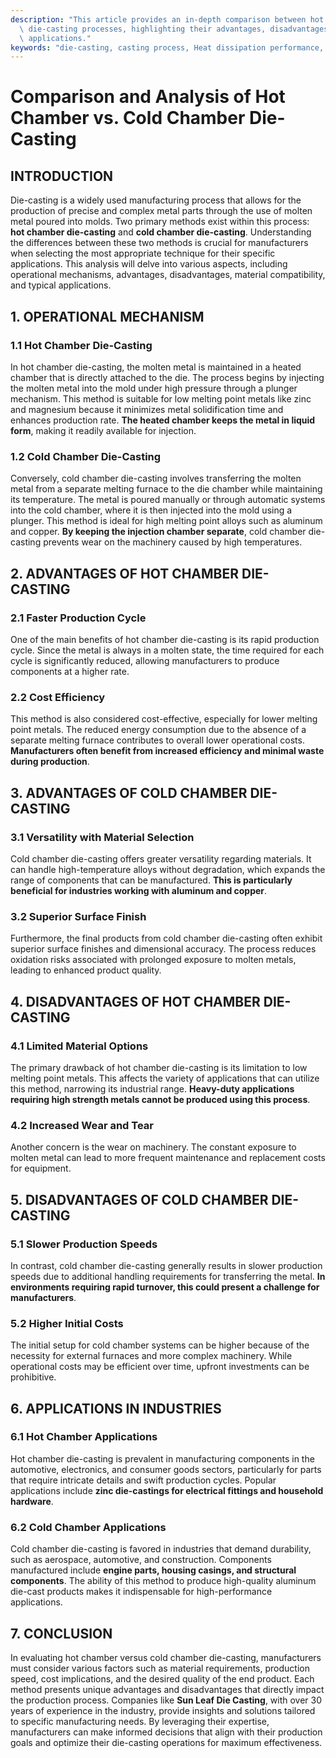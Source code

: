 ```yaml
---
description: "This article provides an in-depth comparison between hot chamber and cold chamber\
  \ die-casting processes, highlighting their advantages, disadvantages, and suitable\
  \ applications."
keywords: "die-casting, casting process, Heat dissipation performance, Die-cast aluminum"
---
```

# Comparison and Analysis of Hot Chamber vs. Cold Chamber Die-Casting

## INTRODUCTION

Die-casting is a widely used manufacturing process that allows for the production of precise and complex metal parts through the use of molten metal poured into molds. Two primary methods exist within this process: **hot chamber die-casting** and **cold chamber die-casting**. Understanding the differences between these two methods is crucial for manufacturers when selecting the most appropriate technique for their specific applications. This analysis will delve into various aspects, including operational mechanisms, advantages, disadvantages, material compatibility, and typical applications.

## 1. OPERATIONAL MECHANISM

### 1.1 Hot Chamber Die-Casting

In hot chamber die-casting, the molten metal is maintained in a heated chamber that is directly attached to the die. The process begins by injecting the molten metal into the mold under high pressure through a plunger mechanism. This method is suitable for low melting point metals like zinc and magnesium because it minimizes metal solidification time and enhances production rate. **The heated chamber keeps the metal in liquid form**, making it readily available for injection.

### 1.2 Cold Chamber Die-Casting

Conversely, cold chamber die-casting involves transferring the molten metal from a separate melting furnace to the die chamber while maintaining its temperature. The metal is poured manually or through automatic systems into the cold chamber, where it is then injected into the mold using a plunger. This method is ideal for high melting point alloys such as aluminum and copper. **By keeping the injection chamber separate**, cold chamber die-casting prevents wear on the machinery caused by high temperatures.

## 2. ADVANTAGES OF HOT CHAMBER DIE-CASTING

### 2.1 Faster Production Cycle

One of the main benefits of hot chamber die-casting is its rapid production cycle. Since the metal is always in a molten state, the time required for each cycle is significantly reduced, allowing manufacturers to produce components at a higher rate. 

### 2.2 Cost Efficiency

This method is also considered cost-effective, especially for lower melting point metals. The reduced energy consumption due to the absence of a separate melting furnace contributes to overall lower operational costs. **Manufacturers often benefit from increased efficiency and minimal waste during production**.

## 3. ADVANTAGES OF COLD CHAMBER DIE-CASTING

### 3.1 Versatility with Material Selection

Cold chamber die-casting offers greater versatility regarding materials. It can handle high-temperature alloys without degradation, which expands the range of components that can be manufactured. **This is particularly beneficial for industries working with aluminum and copper**.

### 3.2 Superior Surface Finish

Furthermore, the final products from cold chamber die-casting often exhibit superior surface finishes and dimensional accuracy. The process reduces oxidation risks associated with prolonged exposure to molten metals, leading to enhanced product quality.

## 4. DISADVANTAGES OF HOT CHAMBER DIE-CASTING

### 4.1 Limited Material Options

The primary drawback of hot chamber die-casting is its limitation to low melting point metals. This affects the variety of applications that can utilize this method, narrowing its industrial range. **Heavy-duty applications requiring high strength metals cannot be produced using this process**.

### 4.2 Increased Wear and Tear

Another concern is the wear on machinery. The constant exposure to molten metal can lead to more frequent maintenance and replacement costs for equipment. 

## 5. DISADVANTAGES OF COLD CHAMBER DIE-CASTING

### 5.1 Slower Production Speeds

In contrast, cold chamber die-casting generally results in slower production speeds due to additional handling requirements for transferring the metal. **In environments requiring rapid turnover, this could present a challenge for manufacturers**.

### 5.2 Higher Initial Costs

The initial setup for cold chamber systems can be higher because of the necessity for external furnaces and more complex machinery. While operational costs may be efficient over time, upfront investments can be prohibitive.

## 6. APPLICATIONS IN INDUSTRIES

### 6.1 Hot Chamber Applications

Hot chamber die-casting is prevalent in manufacturing components in the automotive, electronics, and consumer goods sectors, particularly for parts that require intricate details and swift production cycles. Popular applications include **zinc die-castings for electrical fittings and household hardware**.

### 6.2 Cold Chamber Applications

Cold chamber die-casting is favored in industries that demand durability, such as aerospace, automotive, and construction. Components manufactured include **engine parts, housing casings, and structural components**. The ability of this method to produce high-quality aluminum die-cast products makes it indispensable for high-performance applications.

## 7. CONCLUSION

In evaluating hot chamber versus cold chamber die-casting, manufacturers must consider various factors such as material requirements, production speed, cost implications, and the desired quality of the end product. Each method presents unique advantages and disadvantages that directly impact the production process. Companies like **Sun Leaf Die Casting**, with over 30 years of experience in the industry, provide insights and solutions tailored to specific manufacturing needs. By leveraging their expertise, manufacturers can make informed decisions that align with their production goals and optimize their die-casting operations for maximum effectiveness.
